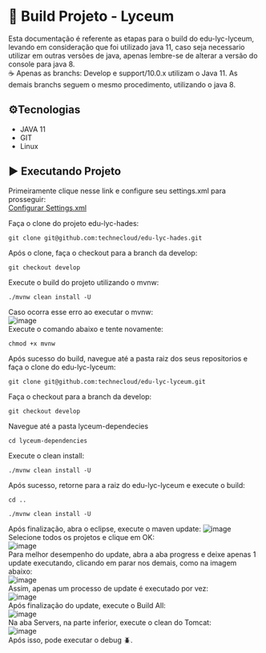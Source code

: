 # 📑 Build Projeto - Lyceum

Esta documentação é referente as etapas para o build do edu-lyc-lyceum, levando em consideração que foi utilizado java 11, caso seja necessario utilizar em outras versões de java, apenas lembre-se de alterar a versão do console para java 8.\
☕️ Apenas as branchs: Develop e support/10.0.x utilizam o Java 11. As demais branchs seguem o mesmo procedimento, utilizando o java 8.

## ⚙️Tecnologias

 - JAVA 11
 - GIT
 - Linux

## ▶️ Executando Projeto

Primeiramente clique nesse link e configure seu settings.xml para prosseguir:\
[Configurar Settings.xml](https://dev.azure.com/technecloud/lyceum-ng/_wiki/wikis/lyceum-ng.wiki/567/Configurar-settings.xml-do-maven)

Faça o clone do projeto edu-lyc-hades:
```
git clone git@github.com:technecloud/edu-lyc-hades.git
```
Após o clone, faça o checkout para a branch da develop:
```
git checkout develop
```
Execute o build do projeto utilizando o mvnw:
```
./mvnw clean install -U
```
Caso ocorra esse erro ao executar o mvnw:\
![image](https://github.com/Gustavo-Dias-Techne/procedimentos-techne/assets/144055556/f95532b0-ce6a-43c6-8b95-480c0c5e933b)\
Execute o comando abaixo e tente novamente:
```
chmod +x mvnw
```
Após sucesso do build, navegue até a pasta raiz dos seus repositorios e faça o clone do edu-lyc-lyceum:
```
git clone git@github.com:technecloud/edu-lyc-lyceum.git
```
Faça o checkout para a branch da develop:
```
git checkout develop
```
Navegue até a pasta lyceum-dependecies
```
cd lyceum-dependencies
```
Execute o clean install:
```
./mvnw clean install -U
```
Após sucesso, retorne para a raiz do edu-lyc-lyceum e execute o build:
```
cd ..
```
```
./mvnw clean install -U
```
Após finalização, abra o eclipse, execute o maven update:
![image](https://github.com/Gustavo-Dias-Techne/procedimentos-techne/assets/144055556/dea4e1d8-9aab-47af-a533-6b3ef2222788)\
Selecione todos os projetos e clique em OK:\
![image](https://github.com/Gustavo-Dias-Techne/procedimentos-techne/assets/144055556/1835b1ed-945d-4961-be86-311e0c735d52)\
Para melhor desempenho do update, abra a aba progress e deixe apenas 1 update executando, clicando em parar nos demais, como na imagem abaixo:\
![image](https://github.com/Gustavo-Dias-Techne/procedimentos-techne/assets/144055556/34adaa3d-1f8f-4111-aab7-10f2bd45a08a)\
Assim, apenas um processo de update é executado por vez:\
![image](https://github.com/Gustavo-Dias-Techne/procedimentos-techne/assets/144055556/74ac9f65-1745-4967-a0ae-017d7ee462de)\
Após finalização do update, execute o Build All:\
![image](https://github.com/Gustavo-Dias-Techne/procedimentos-techne/assets/144055556/eef200fa-4755-4058-a692-092a78c26cf7)\
Na aba Servers, na parte inferior, execute o clean do Tomcat:\
![image](https://github.com/Gustavo-Dias-Techne/procedimentos-techne/assets/144055556/a458f071-6d9d-45e0-95c0-756dd1c6a310)\
Após isso, pode executar o debug 🪲.
